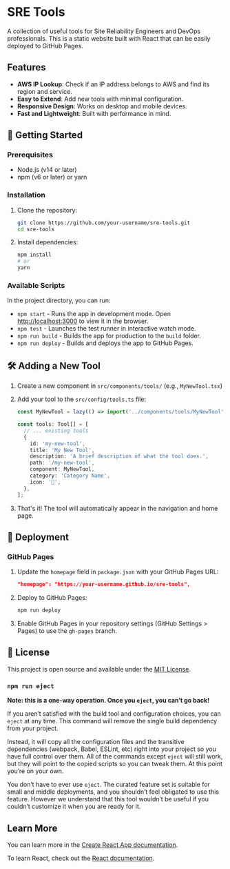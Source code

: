 # SRE Tools

A collection of useful tools for Site Reliability Engineers and DevOps professionals. This is a static website built with React that can be easily deployed to GitHub Pages.

## Features

- **AWS IP Lookup**: Check if an IP address belongs to AWS and find its region and service.
- **Easy to Extend**: Add new tools with minimal configuration.
- **Responsive Design**: Works on desktop and mobile devices.
- **Fast and Lightweight**: Built with performance in mind.

## 🚀 Getting Started

### Prerequisites

- Node.js (v14 or later)
- npm (v6 or later) or yarn

### Installation

1. Clone the repository:
   ```bash
   git clone https://github.com/your-username/sre-tools.git
   cd sre-tools
   ```

2. Install dependencies:
   ```bash
   npm install
   # or
   yarn
   ```

### Available Scripts

In the project directory, you can run:

- `npm start` - Runs the app in development mode. Open [http://localhost:3000](http://localhost:3000) to view it in the browser.
- `npm test` - Launches the test runner in interactive watch mode.
- `npm run build` - Builds the app for production to the `build` folder.
- `npm run deploy` - Builds and deploys the app to GitHub Pages.

## 🛠 Adding a New Tool

1. Create a new component in `src/components/tools/` (e.g., `MyNewTool.tsx`)
2. Add your tool to the `src/config/tools.ts` file:
   ```typescript
   const MyNewTool = lazy(() => import('../components/tools/MyNewTool'));
   
   const tools: Tool[] = [
     // ... existing tools
     {
       id: 'my-new-tool',
       title: 'My New Tool',
       description: 'A brief description of what the tool does.',
       path: '/my-new-tool',
       component: MyNewTool,
       category: 'Category Name',
       icon: '🔧',
     },
   ];
   ```

3. That's it! The tool will automatically appear in the navigation and home page.

## 🚀 Deployment

### GitHub Pages

1. Update the `homepage` field in `package.json` with your GitHub Pages URL:
   ```json
   "homepage": "https://your-username.github.io/sre-tools",
   ```

2. Deploy to GitHub Pages:
   ```bash
   npm run deploy
   ```

3. Enable GitHub Pages in your repository settings (GitHub Settings > Pages) to use the `gh-pages` branch.

## 📝 License

This project is open source and available under the [MIT License](LICENSE).

### `npm run eject`

**Note: this is a one-way operation. Once you `eject`, you can’t go back!**

If you aren’t satisfied with the build tool and configuration choices, you can `eject` at any time. This command will remove the single build dependency from your project.

Instead, it will copy all the configuration files and the transitive dependencies (webpack, Babel, ESLint, etc) right into your project so you have full control over them. All of the commands except `eject` will still work, but they will point to the copied scripts so you can tweak them. At this point you’re on your own.

You don’t have to ever use `eject`. The curated feature set is suitable for small and middle deployments, and you shouldn’t feel obligated to use this feature. However we understand that this tool wouldn’t be useful if you couldn’t customize it when you are ready for it.

## Learn More

You can learn more in the [Create React App documentation](https://facebook.github.io/create-react-app/docs/getting-started).

To learn React, check out the [React documentation](https://reactjs.org/).
